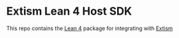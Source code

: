# Extism Lean 4 Host SDK

This repo contains the [Lean 4](https://github.com/leanprover/lean4) package for integrating with [Extism](https://github.com/extism/extism)

